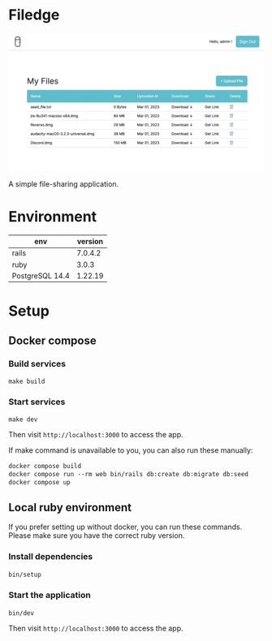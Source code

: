 # Filedge

![](docs/banner.png)

A simple file-sharing application.

# Environment

| env             | version |
| --------------- | ------- |
| rails           | 7.0.4.2 |
| ruby            | 3.0.3   |
| PostgreSQL 14.4 | 1.22.19 |

# Setup

## Docker compose

### Build services

```
make build
```

### Start services

```
make dev
```

Then visit `http://localhost:3000` to access the app.

If make command is unavailable to you, you can also run these manually:

```
docker compose build
docker compose run --rm web bin/rails db:create db:migrate db:seed
docker compose up
```

## Local ruby environment

If you prefer setting up without docker, you can run these commands. Please make sure you have the correct ruby version.

### Install dependencies

```bash
bin/setup
```

### Start the application

```
bin/dev
```

Then visit `http://localhost:3000` to access the app.
